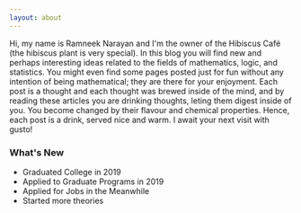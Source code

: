 ```yaml
---
layout: about
---
```


Hi, my name is Ramneek Narayan and I'm the owner of the Hibiscus Café (the hibiscus plant is very special). In this blog you will find new and perhaps interesting ideas related to the fields of mathematics, logic, and statistics. You might even find some pages posted just for fun without any intention of being mathematical; they are there for your enjoyment. Each post is a thought and each thought was brewed inside of the mind, and by reading these articles you are drinking thoughts, leting them digest inside of you. You become changed by their flavour and chemical properties. Hence, each post is a drink, served nice and warm. I await your next visit with gusto!

### What's New

- Graduated College in 2019
- Applied to Graduate Programs in 2019
- Applied for Jobs in the Meanwhile 
- Started more theories
